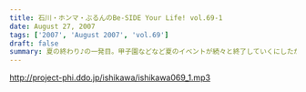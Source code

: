 ```yaml
---
title: 石川・ホンマ・ぶるんのBe-SIDE Your Life! vol.69-1
date: August 27, 2007
tags: ['2007', 'August 2007', 'vol.69']
draft: false
summary: 夏の終わり♪の一発目。甲子園などなど夏のイベントが続々と終了していくにしたがい、燃え尽き症候群に陥っているのかビーサイメンバー！！今回も約一名が集合時間に遅刻しているため、途中登場であります！！夏のイベント・・・残すは広島カープ前田の２０００本安打くらいか！？NAMAE
---
```


http://project-phi.ddo.jp/ishikawa/ishikawa069_1.mp3
